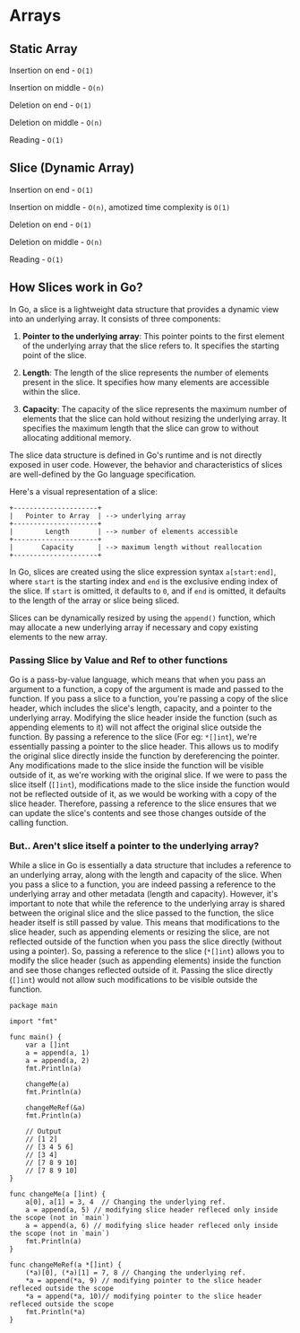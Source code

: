 # Arrays


## Static Array

Insertion on end  - `O(1)`

Insertion on middle - `O(n)`

Deletion on end - `O(1)`

Deletion on middle - `O(n)`

Reading - `O(1)`


## Slice (Dynamic Array)

Insertion on end  - `O(1)`

Insertion on middle - `O(n)`, amotized time complexity is `O(1)`

Deletion on end - `O(1)`

Deletion on middle - `O(n)`

Reading - `O(1)`


## How Slices work in Go?

In Go, a slice is a lightweight data structure that provides a dynamic view into an underlying array. It consists of three components:

1. **Pointer to the underlying array**: This pointer points to the first element of the underlying array that the slice refers to. It specifies the starting point of the slice.

2. **Length**: The length of the slice represents the number of elements present in the slice. It specifies how many elements are accessible within the slice.

3. **Capacity**: The capacity of the slice represents the maximum number of elements that the slice can hold without resizing the underlying array. It specifies the maximum length that the slice can grow to without allocating additional memory.

The slice data structure is defined in Go's runtime and is not directly exposed in user code. However, the behavior and characteristics of slices are well-defined by the Go language specification.

Here's a visual representation of a slice:

```
+---------------------+
|   Pointer to Array  | --> underlying array
+---------------------+
|        Length       | --> number of elements accessible
+---------------------+
|       Capacity      | --> maximum length without reallocation
+---------------------+
```

In Go, slices are created using the slice expression syntax `a[start:end]`, where `start` is the starting index and `end` is the exclusive ending index of the slice. If `start` is omitted, it defaults to `0`, and if `end` is omitted, it defaults to the length of the array or slice being sliced.

Slices can be dynamically resized by using the `append()` function, which may allocate a new underlying array if necessary and copy existing elements to the new array.

### Passing Slice by Value and Ref to other functions

Go is a pass-by-value language, which means that when you pass an argument to a function, a copy of the argument is made and passed to the function. If you pass a slice to a function, you're passing a copy of the slice header, which includes the slice's length, capacity, and a pointer to the underlying array. Modifying the slice header inside the function (such as appending elements to it) will not affect the original slice outside the function. By passing a reference to the slice (For eg: `*[]int`), we're essentially passing a pointer to the slice header. This allows us to modify the original slice directly inside the function by dereferencing the pointer. Any modifications made to the slice inside the function will be visible outside of it, as we're working with the original slice. If we were to pass the slice itself (`[]int`), modifications made to the slice inside the function would not be reflected outside of it, as we would be working with a copy of the slice header. Therefore, passing a reference to the slice ensures that we can update the slice's contents and see those changes outside of the calling function.


### But.. Aren't slice itself a pointer to the underlying array?
While a slice in Go is essentially a data structure that includes a reference to an underlying array, along with the length and capacity of the slice. When you pass a slice to a function, you are indeed passing a reference to the underlying array and other metadata (length and capacity). However, it's important to note that while the reference to the underlying array is shared between the original slice and the slice passed to the function, the slice header itself is still passed by value. This means that modifications to the slice header, such as appending elements or resizing the slice, are not reflected outside of the function when you pass the slice directly (without using a pointer). So, passing a reference to the slice (`*[]int`) allows you to modify the slice header (such as appending elements) inside the function and see those changes reflected outside of it. Passing the slice directly (`[]int`) would not allow such modifications to be visible outside the function.


```
package main

import "fmt"

func main() {
	var a []int
	a = append(a, 1)
	a = append(a, 2)
	fmt.Println(a)

	changeMe(a)
	fmt.Println(a)

	changeMeRef(&a)
	fmt.Println(a)

	// Output
	// [1 2]
	// [3 4 5 6]
	// [3 4]
	// [7 8 9 10]
	// [7 8 9 10]
}

func changeMe(a []int) {
	a[0], a[1] = 3, 4  // Changing the underlying ref.
	a = append(a, 5) // modifying slice header refleced only inside the scope (not in `main`)
	a = append(a, 6) // modifying slice header refleced only inside the scope (not in `main`)	
	fmt.Println(a)
}

func changeMeRef(a *[]int) {
	(*a)[0], (*a)[1] = 7, 8 // Changing the underlying ref.
	*a = append(*a, 9) // modifying pointer to the slice header refleced outside the scope
	*a = append(*a, 10)// modifying pointer to the slice header refleced outside the scope 
	fmt.Println(*a)
}


```
